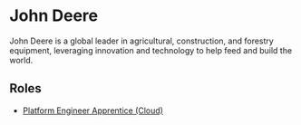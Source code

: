 # John Deere

John Deere is a global leader in agricultural, construction, and forestry equipment, leveraging innovation and technology to help feed and build the world.

## Roles

- [Platform Engineer Apprentice (Cloud)](../roles/2023_07_JOHN_DEERE_PLATFORM_ENGINEER_APPRENTICE.md)